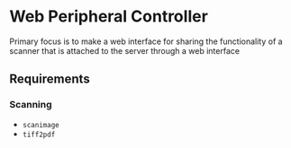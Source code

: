 # Web Peripheral Controller

Primary focus is to make a web interface for sharing the functionality of a scanner that is attached to the server through a web interface

## Requirements
### Scanning
* `scanimage`
* `tiff2pdf`
